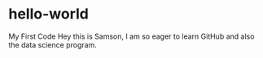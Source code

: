 # hello-world
My First Code
Hey this is Samson, I am so eager to learn GitHub and also the data science program.
